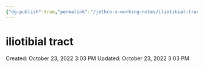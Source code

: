 ```yaml
---
{"dg-publish":true,"permalink":"/jethro-s-working-notes/iliotibial-tract/","dgPassFrontmatter":true}
---
```



# iliotibial tract

Created: October 23, 2022 3:03 PM
Updated: October 23, 2022 3:03 PM